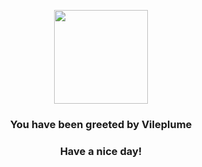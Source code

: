 <p align="center">
    <img src="https://raw.githubusercontent.com/PokeAPI/sprites/master/sprites/pokemon/45.png" width="150" height="150">
</p>
<h3 align="center">You have been greeted by  <b>Vileplume</b></h3>
<h3 align="center">Have a nice day!</h3>
